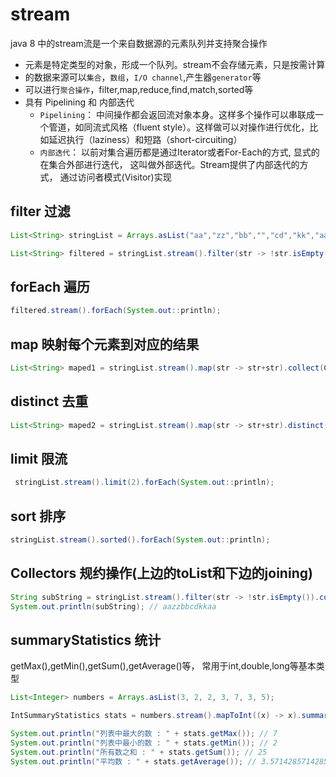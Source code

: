 # stream   
java 8 中的stream流是一个来自数据源的元素队列并支持聚合操作    
- 元素是特定类型的对象，形成一个队列。stream不会存储元素，只是按需计算    
- 的数据来源可以`集合`，`数组`，`I/O channel`,产生器`generator`等    
- 可以进行`聚合操作`，filter,map,reduce,find,match,sorted等   
- 具有 Pipelining 和 内部迭代    
    - `Pipelining`： 中间操作都会返回流对象本身。这样多个操作可以串联成一个管道，如同流式风格（fluent style）。这样做可以对操作进行优化，比如延迟执行（laziness）和短路（short-circuiting）   
    - `内部迭代`： 以前对集合遍历都是通过Iterator或者For-Each的方式, 显式的在集合外部进行迭代， 这叫做外部迭代。Stream提供了内部迭代的方式， 通过访问者模式(Visitor)实现   
    
## filter 过滤  

```Java
List<String> stringList = Arrays.asList("aa","zz","bb","","cd","kk","aa");

List<String> filtered = stringList.stream().filter(str -> !str.isEmpty()).collect(Collectors.toList());
```   

## forEach 遍历

```Java
filtered.stream().forEach(System.out::println);
```   

## map 映射每个元素到对应的结果 

```Java
List<String> maped1 = stringList.stream().map(str -> str+str).collect(Collectors.toList());
```    
## distinct 去重
```Java
List<String> maped2 = stringList.stream().map(str -> str+str).distinct().collect(Collectors.toList());  
```   
## limit 限流
```Java
 stringList.stream().limit(2).forEach(System.out::println);
```
## sort 排序
```Java
stringList.stream().sorted().forEach(System.out::println);
```    
## Collectors 规约操作(上边的toList和下边的joining)
```Java
String subString = stringList.stream().filter(str -> !str.isEmpty()).collect(Collectors.joining());
System.out.println(subString); // aazzbbcdkkaa
```
## summaryStatistics 统计     
getMax(),getMin(),getSum(),getAverage()等， 常用于int,double,long等基本类型  

```Java
List<Integer> numbers = Arrays.asList(3, 2, 2, 3, 7, 3, 5);

IntSummaryStatistics stats = numbers.stream().mapToInt((x) -> x).summaryStatistics();

System.out.println("列表中最大的数 : " + stats.getMax()); // 7
System.out.println("列表中最小的数 : " + stats.getMin()); // 2
System.out.println("所有数之和 : " + stats.getSum()); // 25
System.out.println("平均数 : " + stats.getAverage()); // 3.5714285714285716
```
